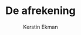 ---
title: "De afrekening"
author: "Kerstin Ekman"
isbn: ""
isbn13: "9789044525359"
rating: "3"
publisher: "De Geus"
pages: "480"
publishYear: "2014"
read: "2019"
goodreads_id: "23438231"
language: "nl"
---